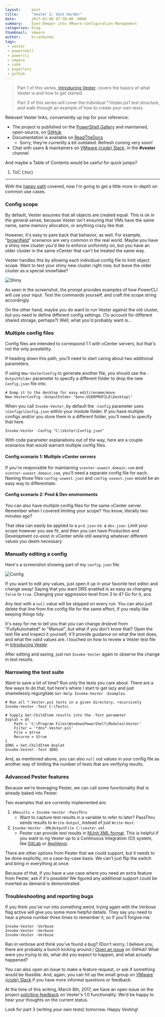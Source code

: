 ```yaml
---
layout:     post
title:      "Vester 2: Vest Harder"
date:       2017-03-08 07:30:00 -0800
summary:    Even Deeper into VMware Configuration Management
categories: blog
thumbnail:  vmware
author:     brianbunke
tags:
 - vester
 - powershell
 - powercli
 - vmware
 - code
 - psgallery
 - github
---
```


> Part 1 of this series, [Introducing Vester], covers the basics of what Vester is and how to get started.
>
> Part 3 of this series will cover the individual *.Vester.ps1 test structure, and walk through an example of how to create your own tests.

Relevant Vester links, conveniently up top for your reference:
- The project is published on the [PowerShell Gallery] and maintained, open-source, on [GitHub]
- Documentation is available on [ReadTheDocs]
  - Sorry, they're currently a bit outdated. Refresh coming very soon!
- Chat with users & maintainers on [VMware {code} Slack], in the **#vester** channel

And maybe a Table of Contents would be useful for quick jumps?
1. ToC
{:toc}

---

With the [happy path] covered, now I'm going to get a little more in-depth on common use cases.

### Config scope

By default, Vester assumes that all objects are created equal. This is ok in the general sense, because Vester isn't ensuring that VMs have the same name, same memory allocation, or anything crazy like that.

However, it's easy to pare back that behavior, as well. For example, "[brownfield]" scenarios are very common in the real world. Maybe you have a shiny new cluster you'd like to enforce uniformity on, but you have an older cluster in the same vCenter that can't be treated the same way.

Vester handles this by allowing each individual config file to limit object scope. Want to test your shiny new cluster right now, but leave the older cluster as a special snowflake?

![Shiny](/images/shinycluster.png)

As seen in the screenshot, the prompt provides examples of how PowerCLI will use your input. Test the commands yourself, and craft the scope string accordingly.

On the other hand, maybe you do want to run Vester against the old cluster, but you need to define different config settings. (To account for different shared storage, perhaps?) Well, what you'd probably want is...

### Multiple config files

Config files are intended to correspond 1:1 with vCenter servers, but that's not the only possibility.

If heading down this path, you'll need to start caring about two additional parameters.

If using `New-VesterConfig` to generate another file, you should use the `-OutputFolder` parameter to specify a different folder to drop the new `Config.json` file into.

```posh
# Dump it to the desktop for easy edit/rename/move
New-VesterConfig -OutputFolder "$env:USERPROFILE\Desktop\"
```

When you call `Invoke-Vester`, by default the `-Config` parameter uses `\Configs\Config.json` within your module folder. If you have multiple configs and/or you store them in a different folder, you'll need to specify that here.

```posh
Invoke-Vester -Config "C:\Vester\Config.json"
```

With code parameter explanations out of the way, here are a couple scenarios that would warrant multiple config files.

#### Config scenario 1: Multiple vCenter servers

If you're responsible for maintaining `vcenter-uswest.domain.com` and `vcenter-useast.domain.com`, you'll need a separate config file for each. Naming those files `config-uswest.json` and `config-useast.json` would be an easy way to differentiate.

#### Config scenario 2: Prod & Dev environments

You can also have multiple config files for the same vCenter server. Remember when I covered limiting your scope? You know, literally two minutes ago?

That idea can easily be applied to a `prd.json` vs. a `dev.json`. Limit your scope however you see fit, and then you can have Production and Development co-exist in vCenter while still wearing whatever different values you deem necessary.

### Manually editing a config

Here's a screenshot showing part of my `config.json` file.

![Config](/images/vesterconfig.png)

If you want to edit any values, just open it up in your favorite text editor and change away! Saying that you want DRS enabled is as easy as changing `false` to `true`. Changing your aggression level from 3 to 4? Go for it, ace.

Any test with a `null` value will be skipped on every run. You can also just delete that line from the config file for the same effect, if you really like keeping things tidy.

It's easy for me to tell you that you can change drslevel from "FullyAutomated" to "Manual", but what if you don't know that? Open the test file and inspect it yourself; it'll provide guidance on what the test does, and what the valid values are. I touched on how to review a Vester test file in [Introducing Vester].

After editing and saving, just run `Invoke-Vester` again to observe the change in test results.

### Narrowing the test suite

Want to save a lot of time? Run only the tests you care about. There are a few ways to do that, but here's where I start to get lazy and just shamelessly regurgitate `Get-Help Invoke-Vester -Examples`.

```posh
# Run all *.Vester.ps1 tests in a given directory, recursively
Invoke-Vester -Test C:\Tests\

# Supply Get-ChildItem results into the -Test parameter
$splat = @{
    Path = 'C:\Program Files\WindowsPowerShell\Modules\Vester'
    Filter = '*dns*.Vester.ps1'
    File = $true
    Recurse = $true
}
$DNS = Get-ChildItem @splat
Invoke-Vester -Test $DNS
```

And, as mentioned above, you can also `null` out values in your config file as another way of limiting the number of tests that are verifying results.

### Advanced Pester features

Because we're leveraging Pester, we can call some functionality that is already baked into Pester.

Two examples that are currently implemented are:

1. `$Results = Invoke-Vester -PassThru`
    - Want to capture test results in a variable to refer to later? PassThru sends results to `Write-Output`, instead of just `Write-Host`.
2. `Invoke-Vester -XMLOutputFile C:\vester.xml`
    - Pester can provide test results in [NUnit XML format]. This is helpful if you want to rig Vester up to a Continuous Integration (CI) system, like [GitLab] or [AppVeyor].

There are other options from Pester that we could support, but it needs to be done explicitly, on a case-by-case basis. We can't just flip the switch and bring in everything at once.

Because of that, if you have a use case where you need an extra feature from Pester, ask if it's possible! We figured any additional support could be inserted as demand is demonstrated.

### Troubleshooting and reporting bugs

If you think you've run into something weird, trying again with the Verbose flag active will give you some more helpful details. They say you need to hear a phone number three times to remember it, so if you'll forgive me:

```posh
Invoke-Vester -Verbose
Invoke-Vester -Verbose
Invoke-Vester -Verbose
```

Ran in verbose and think you've found a bug? (Don't worry, I believe you, there are probably a bunch kicking around.) [Open an issue] on GitHub! What were you trying to do, what did you expect to happen, and what actually happened?

You can also open an issue to make a feature request, or ask if something would be feasible. And, again, you can hit up the small group on [VMware {code} Slack] if you have more informal questions or feedback.

At the time of this writing, March 8th, 2017, we have an open issue on the project [soliciting feedback] on Vester's 1.0 functionality. We'd be happy to hear your thoughts on the current status.

Look for part 3 (writing your own tests) tomorrow. Happy Vesting!



[Introducing Vester]: http://www.brianbunke.com/blog/2017/03/07/introducing-vester/
[PowerShell Gallery]: https://www.powershellgallery.com/packages/Vester
[GitHub]: https://github.com/WahlNetwork/Vester
[ReadTheDocs]: http://vester.readthedocs.io/en/latest/index.html
[VMware {code} Slack]: https://code.vmware.com/join
[happy path]: https://en.wikipedia.org/wiki/Happy_path
[brownfield]: https://en.wikipedia.org/wiki/Brownfield_(software_development)
[NUnit XML format]: https://github.com/pester/Pester/wiki/Showing-Test-Results-in-CI-%28TeamCity%2C-AppVeyor%29
[GitLab]: https://gitlab.com
[AppVeyor]: https://www.appveyor.com
[Open an issue]: https://github.com/WahlNetwork/Vester/issues
[soliciting feedback]: https://github.com/WahlNetwork/Vester/issues/91
